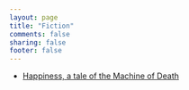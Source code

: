 ```yaml
---
layout: page
title: "Fiction"
comments: false
sharing: false
footer: false
---
```


* [Happiness, a tale of the Machine of Death]({{root_url}}/mod)